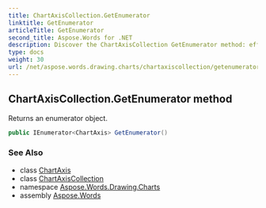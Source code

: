 ```yaml
---
title: ChartAxisCollection.GetEnumerator
linktitle: GetEnumerator
articleTitle: GetEnumerator
second_title: Aspose.Words for .NET
description: Discover the ChartAxisCollection GetEnumerator method: effortlessly retrieve enumerator objects to enhance your data visualization and streamline your coding!
type: docs
weight: 30
url: /net/aspose.words.drawing.charts/chartaxiscollection/getenumerator/
---
```

## ChartAxisCollection.GetEnumerator method

Returns an enumerator object.

```csharp
public IEnumerator<ChartAxis> GetEnumerator()
```

### See Also

* class [ChartAxis](../../chartaxis/)
* class [ChartAxisCollection](../)
* namespace [Aspose.Words.Drawing.Charts](../../../aspose.words.drawing.charts/)
* assembly [Aspose.Words](../../../)

